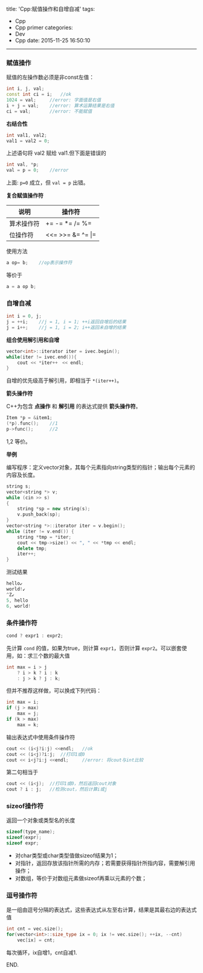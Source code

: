 title: 'Cpp:赋值操作和自增自减'
tags:
  - Cpp
  - Cpp primer
categories:
  - Dev
  - Cpp
date: 2015-11-25 16:50:10
---

### 赋值操作 ###

赋值的左操作数必须是非const左值：

```C++
int i, j, val;
const int ci = i;	//ok
1024 = val;		//error: 字面值是右值
i + j = val;	//error: 算术运算结果是右值
ci = val;		//error: 不能赋值
```

<!-- more -->

**右结合性**

```C++
int val1, val2;
val1 = val2 = 0;
```

上述语句将 val2 赋给 val1.但下面是错误的

```C++
int val, *p;
val = p = 0;	//error
```

上面: `p=0` 成立，但 `val = p` 出错。

**复合赋值操作符**

|说明|操作符|
|--|--|
|算术操作符|+= -= *= /= %=|
|位操作符|<<= >>= &= ^= &#124;=|

使用方法

```C++
a op= b;	//op表示操作符
```

等价于

```C++
a = a op b;
```

### 自增自减 ###

```C++
int i = 0, j;
j = ++i;	//j = 1, i = 1; ++i返回自增后的结果
j = i++;	//j = 1, i = 2; i++返回未自增的结果
```

**组合使用解引用和自增**

```C++
vector<int>::iterator iter = ivec.begin();
while(iter != ivec.end()){
	cout << *iter++　<< endl;
}
```

自增的优先级高于解引用，即相当于 `*(iter++)`。

**箭头操作符**

C++为包含 **点操作** 和 **解引用** 的表达式提供 **箭头操作符**。

```C++
Item *p = &item1;
(*p).func();	//1
p->func();		//2
```

1,2 等价。

**举例**

编写程序：定义vector对象，其每个元素指向string类型的指针；输出每个元素的内容及长度。

```C++
string s;
vector<string *> v;
while (cin >> s)
{
	string *sp = new string(s);
	v.push_back(sp);
}
vector<string *>::iterator iter = v.begin();
while (iter != v.end()) {
	string *tmp = *iter;
	cout << tmp->size() << ", " << *tmp << endl;
	delete tmp;
	iter++;
}
```

测试结果

```C++
hello↙
world!↙
^Z↙
5, hello
6, world!
```

### 条件操作符 ###

```C++
cond ? expr1 : expr2;
```

先计算 `cond` 的值，如果为true，则计算 `expr1`，否则计算 `expr2`。可以嵌套使用，如：求三个数的最大值

```C++
int max = i > j
	? i > k ? i : k
	: j > k ? j : k;
```

但并不推荐这样做，可以换成下列代码：

```C++
int max = i;
if (j > max)
	max = j;
if (k > max)
	max = k;
```

输出表达式中使用条件操作符

```C++
cout << (i<j?i:j) <<endl;	//ok
cout << (i<j)?i:j;	//打印1或0
cout << i<j?i:j <<endl;		//error: 将cout与int比较
```

第二句相当于

```C++
cout << (i<j);	//打印1或0，然后返回cout对象
cout ? i : j;	//检测cout，然后计算i或j
```

### sizeof操作符 ###

返回一个对象或类型名的长度

```C++
sizeof(type_name);
sizeof(expr);
sizeof expr;
```

- 对char类型或char类型值做sizeof结果为1；
- 对指针，返回存放该指针所需的内存；若需要获得指针所指内容，需要解引用操作；
- 对数组，等价于对数组元素做sizeof再乘以元素的个数；

### 逗号操作符 ###

是一组由逗号分隔的表达式，这些表达式从左至右计算，结果是其最右边的表达式值

```C++
int cnt = vec.size();
for(vector<int>::size_type ix = 0; ix != vec.size(); ++ix, --cnt)
	vec[ix] = cnt;
```

每次循环，ix自增1，cnt自减1.

END.